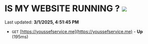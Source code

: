 # IS MY WEBSITE RUNNING ? [![](https://img.shields.io/static/v1?label=Sponsor&message=%E2%9D%A4&logo=GitHub&color=%23fe8e86)](https://github.com/sponsors/Youssef-Lehmam)

Last updated: **3/1/2025, 4:51:45 PM**

- `GET` [https://youssefservice.me](https://youssefservice.me) - **Up** (195ms)
